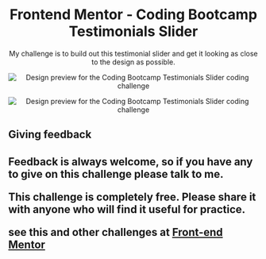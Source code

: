 <h1 align="center">Frontend Mentor - Coding Bootcamp Testimonials Slider </h1>

<p align="center">My challenge is to build out this testimonial slider and get it looking as close to the design as possible. </p>

<p align="center"> <img src="https://github.com/jessicarf18/Challenge-Testimonials-Slider/blob/master/assets/design/desktop-preview.jpg" alt="Design preview for the Coding Bootcamp Testimonials Slider coding challenge" </p>
  
<p align="center"> <img src="https://github.com/jessicarf18/Challenge-Testimonials-Slider/blob/master/assets/design/mobile-design-slide-1.jpg" alt="Design preview for the Coding Bootcamp Testimonials Slider coding challenge" </p>

<h2> Giving feedback <h2>
<p>
Feedback is always welcome, so if you have any to give on this challenge please talk to me.

This challenge is completely free. Please share it with anyone who will find it useful for practice. </p>

<p> see this and other challenges at <a href="https://www.frontendmentor.io/challenges">Front-end Mentor<a/> </p>
  

